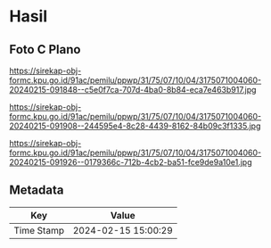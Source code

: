 # Hasil

## Foto C Plano

https://sirekap-obj-formc.kpu.go.id/91ac/pemilu/ppwp/31/75/07/10/04/3175071004060-20240215-091848--c5e0f7ca-707d-4ba0-8b84-eca7e463b917.jpg

https://sirekap-obj-formc.kpu.go.id/91ac/pemilu/ppwp/31/75/07/10/04/3175071004060-20240215-091908--244595e4-8c28-4439-8162-84b09c3f1335.jpg

https://sirekap-obj-formc.kpu.go.id/91ac/pemilu/ppwp/31/75/07/10/04/3175071004060-20240215-091926--0179366c-712b-4cb2-ba51-fce9de9a10e1.jpg


## Metadata

| Key        | Value               |
| ---------- | ------------------- |
| Time Stamp | 2024-02-15 15:00:29 |



